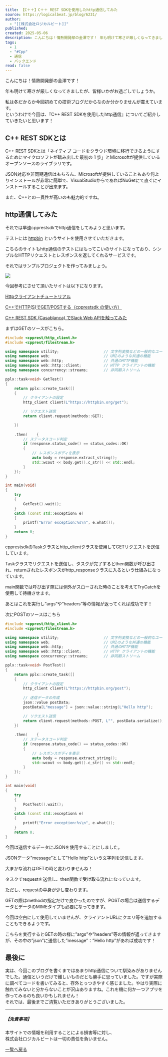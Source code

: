 ```yaml
---
title: 【C＋＋】C＋＋ REST SDKを使用したhttp通信してみた
source: https://logicalbeat.jp/blog/6231/
author:
  - "[[株式会社ロジカルビート]]"
published: 
created: 2025-05-06
description: こんにちは！情熱開発部の金澤です！ 年も明けて寒さが厳しくなってきましたが、皆様いかがお過ごしでしょ [...]<p><a class="btn btn-secondary understrap-re
tags:
  - 1
  - "#Cpp"
  - 通信
  - バックエンド
read: false
---
```

こんにちは！情熱開発部の金澤です！

年も明けて寒さが厳しくなってきましたが、皆様いかがお過ごしでしょうか。

私は冬だからか今回初めての技術ブログだからなのか分かりませんが震えています。  
というわけで今回は、『C++ REST SDKを使用したhttp通信』についてご紹介していきたいと思います！

## C++ REST SDKとは

C++ REST SDKとは「ネイティブ コードをクラウド環境に移行できるようにするためにマイクロソフトが踏み出した最初の 1 歩」とMicrosoftが提供しているオープンソースのライブラリです。

JSON対応や非同期通信はもちろん、Microsoftが提供していることもあり何よりインストールが非常に簡単で、VisualStudioからであればNuGetにて直ぐにインストールすることが出来ます。

また、C++との一貫性が高いのも魅力的ですね。

## http通信してみた

それでは早速cpprestsdkでhttp通信をしてみようと思います。

テストには [httpbin](https://httpbin.org/) というサイトを使用させていただきます。

こちらのサイトもhttp通信のテストにはもってこいのサイトになっており、シンプルなHTTPリクエストとレスポンスを返してくれるサービスです。

それではサンプルプロジェクトを作ってみましょう。

![](https://logicalbeat.jp/wp01/wp-content/uploads/2020/08/animal_chara_computer_penguin-300x278.png)

今回参考にさせて頂いたサイトは以下になります。

[Httpクライアントチュートリアル](https://github.com/microsoft/cpprestsdk/wiki/Getting-Started-Tutorial)

[C++でHTTP(S)でGET/POSTする（cpprestsdk の使い方）](https://kagasu.hatenablog.com/entry/2017/10/07/190551)

[C++ REST SDK (Casablanca) でSlack Web APIを触ってみた](http://yamada-shi.hatenablog.com/entry/2017/12/22/000000)

まずはGETのソースがこちら。

```c++
#include <cpprest/http_client.h>
#include <cpprest/filestream.h>

using namespace utility;                    // 文字列変換などの一般的なユーティリティ
using namespace web;                        // URIのような共通の機能
using namespace web::http;                  // 共通のHTTP機能
using namespace web::http::client;          // HTTP クライアントの機能
using namespace concurrency::streams;       // 非同期ストリーム

pplx::task<void> GetTest()
{
    return pplx::create_task([] 
    {
        // クライアントの設定
        http_client client(L"https://httpbin.org/get");

        // リクエスト送信
        return client.request(methods::GET);

    })
        
    .then(    {
        // ステータスコード判定
        if (response.status_code() == status_codes::OK)
        {
            // レスポンスボディを表示
            auto body = response.extract_string();
            std::wcout << body.get().c_str() << std::endl;
        }
    });
}

int main(void)
{
    try
    {
        GetTest().wait();
    }
    catch (const std::exception& e)
    {
        printf("Error exception:%s\n", e.what());
    }
    return 0;
}
```

cpprestsdkのTaskクラスとhttp\_clientクラスを使用してGETリクエストを送信しています。

Taskクラスでリクエストを送信し、タスクが完了するとthen関数が呼び出され、returnされたレスポンスがhttp\_responseクラスに入るという仕組みになっています。

main関数では呼び出す際には例外がスローされた時のことを考えてTryCatchを使用して待機させます。

あとはこれを実行し”args”や”headers”等の情報が返ってくれば成功です！

次にPOSTのソースはこちら

```c++
#include <cpprest/http_client.h>
#include <cpprest/filestream.h>

using namespace utility;                    // 文字列変換などの一般的なユーティリティ
using namespace web;                        // URIのような共通の機能
using namespace web::http;                  // 共通のHTTP機能
using namespace web::http::client;          // HTTP クライアントの機能
using namespace concurrency::streams;       // 非同期ストリーム

pplx::task<void> PostTest()
{
    return pplx::create_task([] 
    {
        // クライアントの設定
        http_client client(L"https://httpbin.org/post");
        
        // 送信データの作成
        json::value postData;
        postData[L"message"] = json::value::string(L"Hello http");

        // リクエスト送信
        return client.request(methods::POST, L"", postData.serialize(), L"application/json");
    })
    
    .then(    {
        // ステータスコード判定
        if (response.status_code() == status_codes::OK)
        {
            // レスポンスボディを表示
            auto body = response.extract_string();
            std::wcout << body.get().c_str() << std::endl;
        }
    });
}

int main(void)
{
    try
    {
        PostTest().wait();
    }
    catch (const std::exception& e)
    {
        printf("Error exception:%s\n", e.what());
    }
    return 0;
}
```

今回は送信するデータにJSONを使用することにしました。

JSONデータ”message”として”Hello http”という文字列を送信します。

大まかな流れはGETの時と変わりませんね！

タスクでrequestを送信し、then関数で受け取る流れになっています。

ただし、requestの中身が少し変わります。

GETの際はmethodの指定だけで良かったのですが、POSTの場合は送信するデータとデータのMIMEタイプも必要になってきます。

今回は空白にして使用していませんが、クライアントURLにクエリ等を追加することもできるようです。

こちらを実行するとGETの時の様に”args”や”headers”等の情報が返ってきますが、その中の”json”に送信した”message”：”Hello http”があれば成功です！

## 最後に

実は、今回このブログを書くまではあまりhttp通信について馴染みがありませんでした。通信というだけで難しいものだとも勝手に思っていました。ですが実際に調べてコードを書いてみると、存外とっつきやすく感じました。やはり実際に触れてみないと分からないことが沢山ありますね。これを機に何か一つアプリを作ってみるのも良いかもしれません！  
それでは、最後までご清覧いただきありがとうございました。

---

##### 【免責事項】

本サイトでの情報を利用することによる損害等に対し、  
株式会社ロジカルビートは一切の責任を負いません。

[一覧へ戻る](https://logicalbeat.jp/blog)